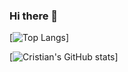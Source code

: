 ### Hi there 👋

[![Top Langs](https://github-readme-stats.vercel.app/api/top-langs/?username=xmxvii&layout=compact&langs_count=8&theme=tokyonight)]

[![Cristian's GitHub stats](https://github-readme-stats.vercel.app/api?username=xmxvii&theme=tokyonight)]

